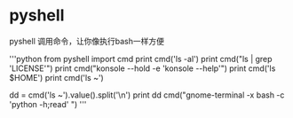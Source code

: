 # pyshell
pyshell 调用命令，让你像执行bash一样方便

'''python
from pyshell import cmd
print cmd('ls -al')
print cmd("ls | grep 'LICENSE'")
print cmd("konsole --hold -e 'konsole --help'")
print cmd('ls $HOME')
print cmd('ls ~')

dd = cmd('ls ~').value().split('\n')
print dd
cmd("gnome-terminal -x bash -c 'python -h;read' ")
'''